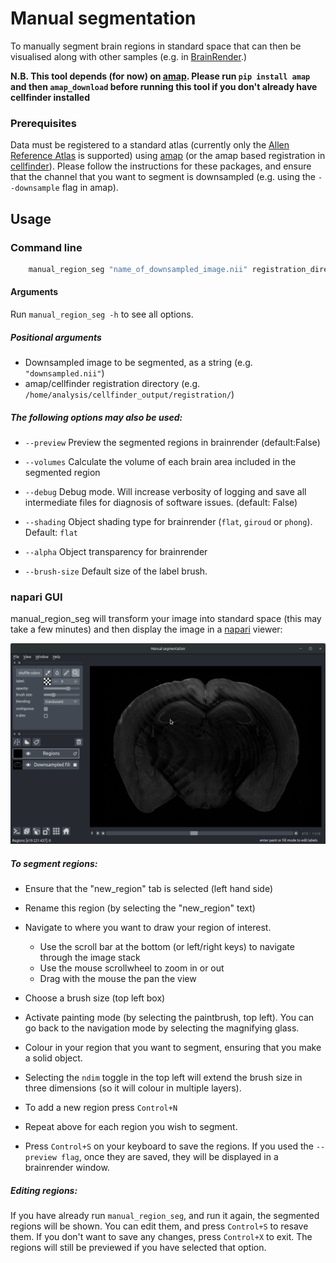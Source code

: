 # Manual segmentation

To manually segment brain regions in standard space that can then be visualised
along with other samples (e.g. in 
[BrainRender](https://github.com/BrancoLab/BrainRender).)


**N.B. This tool depends (for now) on 
[amap](https://github.com/SainsburyWellcomeCentre/amap). Please 
run `pip install amap` and then `amap_download` before running this tool if 
you don't already have cellfinder installed**

### Prerequisites
Data must be registered to a standard atlas (currently only the 
[Allen Reference Atlas](http://mouse.brain-map.org/) is supported) using 
[amap](https://github.com/SainsburyWellcomeCentre/amap-python) (or the amap 
based registration in 
[cellfinder](https://github.com/SainsburyWellcomeCentre/cellfinder)). Please 
follow the instructions for these packages, and ensure that the channel that 
you want to segment is downsampled (e.g. using the `--downsample` flag in 
amap).


## Usage
### Command line
```bash
    manual_region_seg "name_of_downsampled_image.nii" registration_directory
```

#### Arguments
Run `manual_region_seg -h` to see all options.

##### Positional arguments
* Downsampled image to be segmented, as a string (e.g. `"downsampled.nii"`)
* amap/cellfinder registration directory (e.g. 
`/home/analysis/cellfinder_output/registration/`)

##### The following options may also be used:
* `--preview` Preview the segmented regions in brainrender (default:False)
* `--volumes` Calculate the volume of each brain area included in the 
segmented region
* `--debug` Debug mode. Will increase verbosity of logging and save all 
intermediate files for diagnosis of software issues. (default: False)

* `--shading` Object shading type for brainrender (`flat`, `giroud` or 
        `phong`). Default: `flat`
* `--alpha` Object transparency for brainrender
* `--brush-size` Default size of the label brush.
        
### napari GUI
manual_region_seg will transform your image into standard space (this may 
take a few minutes) and then display the image in a 
[napari](https://github.com/napari/napari) viewer:

<img src="https://raw.githubusercontent.com/SainsburyWellcomeCentre/neuro/master/resources/manual_segmentation_window.png" alt="manual_seg_window" width="700"/>

##### To segment regions:
* Ensure that the "new_region" tab is selected (left hand side)
* Rename this region (by selecting the "new_region" text)
* Navigate to where you want to draw your region of interest.
    * Use the scroll bar at the bottom (or left/right keys) to navigate 
    through the image stack
    * Use the mouse scrollwheel to zoom in or out
    * Drag with the mouse the pan the view
    
* Choose a brush size (top left box)
* Activate painting mode (by selecting the paintbrush, top left). You can 
go back to the navigation mode by selecting the magnifying glass.
* Colour in your region that you want to segment, ensuring that you make a 
solid object. 
* Selecting the `ndim` toggle in the top left will extend the brush size in 
three dimensions (so it will colour in multiple layers).

* To add a new region press `Control+N`
* Repeat above for each region you wish to segment.

* Press `Control+S` on your keyboard to save the regions. If you used the
 `--preview flag`, once they are saved, they will be displayed in a brainrender
 window.


##### Editing regions:
If you have already run `manual_region_seg`, and run it again, the segmented 
regions will be shown. You can edit them, and press `Control+S` to resave them. 
If you don't want to save any changes, press `Control+X` to exit. The regions
 will still be previewed if you have selected that option.